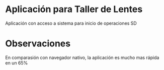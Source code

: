 # Aplicación para Taller de Lentes
Aplicación con acceso a sistema para inicio de operaciones SD

# Observaciones
En comparasión con navegador nativo, la aplicación es mucho mas rápida en un 65%
